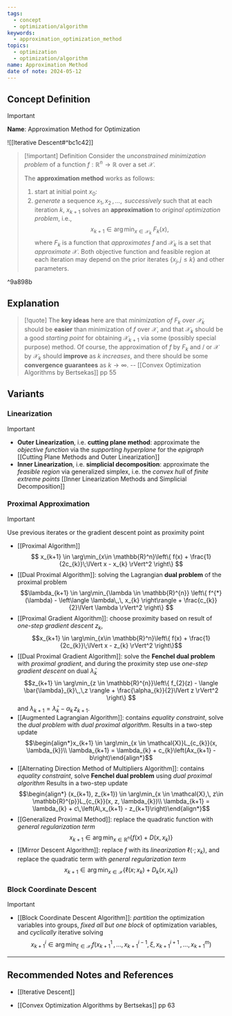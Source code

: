 ```yaml
---
tags:
  - concept
  - optimization/algorithm
keywords:
  - approximation_optimization_method
topics:
  - optimization
  - optimization/algorithm
name: Approximation Method
date of note: 2024-05-12
---
```


## Concept Definition

>[!important]
>**Name**: Approximation Method for Optimization

![[Iterative Descent#^bc1c42]]

>[!important] Definition
>Consider the *unconstrained  minimization problem* of a function $f: \mathbb{R}^{n} \to \mathbb{R}$ over a set $\mathcal{X}$.
>
>The **approximation method**  works as follows:
>1. start at initial point $x_{0}$:
>2. *generate* a sequence $x_{1}, x_{2} \,{,}\ldots{,}\,$  *successively*  such that at each iteration $k$, $x_{k+1}$ solves an **approximation** to *original optimization problem*, i.e.,
>  $$
>  x_{k+1} \in \arg\min_{x \in \mathcal{X}_{k}}\;F_{k}(x),
> $$
> where $F_{k}$ is a function that *approximates* $f$ and $\mathcal{X}_{k}$ is a set that *approximate* $\mathcal{X}.$ Both objective function and feasible region at each iteration may depend on the prior iterates $\{x_{j}, j\le k\}$ and other parameters. 

^9a898b


## Explanation

>[!quote]
>The **key ideas** here are that *minimization of $F_{k}$ over $\mathcal{X}_{k}$* should be **easier** than minimization of $f$ over $\mathcal{X}$, and that $\mathcal{X}_{k}$ should be a good *starting point* for obtaining $\mathcal{X}_{k+1}$ via some (possibly special purpose) method. Of course, the approximation of $f$ by $F_{k}$ and / or $\mathcal{X}$  by $\mathcal{X}_{k}$ should **improve** as $k$ *increases*, and there should be some **convergence guarantees** as $k \to \infty$.
> -- [[Convex Optimization Algorithms by Bertsekas]] pp 55

## Variants

### Linearization

>[!important]
>- **Outer Linearization**, i.e. **cutting plane method**: approximate the *objective function* via the *supporting hyperplane* for the *epigraph* [[Cutting Plane Methods and Outer Linearization]]
>- **Inner Linearization**, i.e. **simplicial decomposition**: approximate the *feasible region* via generalized simplex, i.e. the *convex hull* of *finite extreme points* [[Inner Linearization Methods and Simplicial Decomposition]]

### Proximal Approximation

>[!important]
>Use previous iterates or the gradient descent point as proximity point
>- [[Proximal Algorithm]] $$
>x_{k+1} \in \arg\min_{x\in \mathbb{R}^n}\left\{ f(x) + \frac{1}{2c_{k}}\;\lVert x - x_{k} \rVert^2 \right\} 
>$$
>- [[Dual Proximal Algorithm]]: solving the Lagrangian **dual problem** of the proximal problem $$\lambda_{k+1} \in \arg\min_{\lambda \in \mathbb{R}^{n}} \left\{  f^{*}(\lambda) - \left\langle  \lambda\,,\, x_{k} \right\rangle + \frac{c_{k}}{2}\lVert \lambda \rVert^2 \right\} $$
>- [[Proximal Gradient Algorithm]]: choose proximity based on result of *one-step gradient descent* $z_{k}$, $$x_{k+1} \in \arg\min_{x\in \mathbb{R}^n}\left\{ f(x) + \frac{1}{2c_{k}}\;\lVert x - z_{k} \rVert^2 \right\}$$
>- [[Dual Proximal Gradient Algorithm]]: solve the **Fenchel dual problem** with *proximal gradient*, and during the proximity step use *one-step gradient descent* on dual $\bar{\lambda}_{k}$ $$z_{k+1} \in \arg\min_{z \in \mathbb{R}^{n}}\left\{ f_{2}(z) - \langle  \bar{\lambda}_{k}\,,\,z \rangle + \frac{\alpha_{k}}{2}\lVert z \rVert^2  \right\} $$ and $\lambda_{k+1} = \bar{\lambda}_{k} - \alpha_{k}\,z_{k+1}.$
>- [[Augmented Lagrangian Algorithm]]: contains *equality constraint*, solve the *dual problem* with *dual proximal algorithm*. Results in a two-step update $$\begin{align*}x_{k+1} \in \arg\min_{x \in \mathcal{X}}L_{c_{k}}(x, \lambda_{k})\\ \lambda_{k+1} = \lambda_{k} + c_{k}\left(Ax_{k+1} - b\right)\end{align*}$$
>- [[Alternating Direction Method of Multipliers Algorithm]]: contains *equality constraint*, solve **Fenchel dual problem** using *dual proximal algorithm* Results in a two-step update $$\begin{align*} (x_{k+1}, z_{k+1}) \in \arg\min_{x \in \mathcal{X},\, z\in \mathbb{R}^{p}}L_{c_{k}}(x, z, \lambda_{k})\\ \lambda_{k+1} = \lambda_{k} + c\,\left(A\,x_{k+1} - z_{k+1}\right)\end{align*}$$
>- [[Generalized Proximal Method]]: replace the quadratic function with *general regularization term* $$
>x_{k+1} \in \arg\min_{x\in \mathbb{R}^n}\left\{ f(x) + D(x, x_{k}) \right\} 
>$$
>- [[Mirror Descent Algorithm]]: replace $f$ with its *linearization* $\ell(\cdot; x_{k})$,  and replace the quadratic term with *general regularization term* $$
>x_{k+1} \in \arg\min_{x \in \mathcal{X}}\left\{ \ell(x; x_{k}) + D_{k}(x, x_{k}) \right\} 
>$$

### Block Coordinate Descent

>[!important]
>- [[Block Coordinate Descent Algorithm]]: *partition* the optimization variables into groups, *fixed all but one block* of optimization variables, and *cyclically* iterative solving  $$x_{k+1}^{i} \in \arg\min_{\xi \in \mathcal{X}_{i}}f\left(x_{k+1}^{1} \,{,}\ldots{,}\,x_{k+1}^{i-1},\,\xi,\, x_{k+1}^{i+1} \,{,}\ldots{,}\,x_{k+1}^{m}  \right)$$



-----------
##  Recommended Notes and References

- [[Iterative Descent]]



- [[Convex Optimization Algorithms by Bertsekas]] pp 63